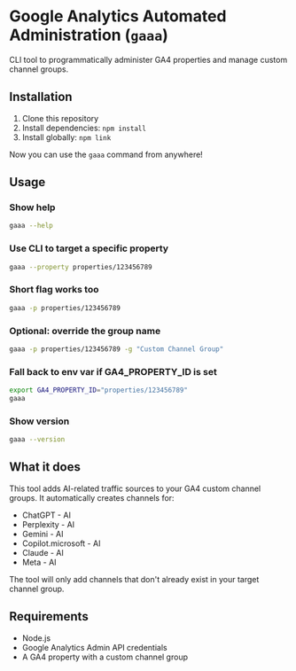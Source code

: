 # Google Analytics Automated Administration (`gaaa`)

CLI tool to programmatically administer GA4 properties and manage custom channel groups.

## Installation

1. Clone this repository
2. Install dependencies: `npm install`
3. Install globally: `npm link`

Now you can use the `gaaa` command from anywhere!

## Usage

### Show help
```bash
gaaa --help
```

### Use CLI to target a specific property
```bash
gaaa --property properties/123456789
```

### Short flag works too
```bash
gaaa -p properties/123456789
```

### Optional: override the group name
```bash
gaaa -p properties/123456789 -g "Custom Channel Group"
```

### Fall back to env var if GA4_PROPERTY_ID is set
```bash
export GA4_PROPERTY_ID="properties/123456789"
gaaa
```

### Show version
```bash
gaaa --version
```

## What it does

This tool adds AI-related traffic sources to your GA4 custom channel groups. It automatically creates channels for:

- ChatGPT - AI
- Perplexity - AI  
- Gemini - AI
- Copilot.microsoft - AI
- Claude - AI
- Meta - AI

The tool will only add channels that don't already exist in your target channel group.

## Requirements

- Node.js
- Google Analytics Admin API credentials
- A GA4 property with a custom channel group
